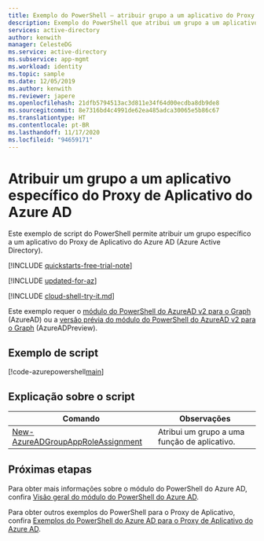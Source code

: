 ```yaml
---
title: Exemplo do PowerShell – atribuir grupo a um aplicativo do Proxy de Aplicativo
description: Exemplo do PowerShell que atribui um grupo a um aplicativo do Proxy de Aplicativo do Azure AD (Azure Active Directory).
services: active-directory
author: kenwith
manager: CelesteDG
ms.service: active-directory
ms.subservice: app-mgmt
ms.workload: identity
ms.topic: sample
ms.date: 12/05/2019
ms.author: kenwith
ms.reviewer: japere
ms.openlocfilehash: 21dfb5794513ac3d811e34f64d00ecdba8db9de8
ms.sourcegitcommit: 8e7316bd4c4991de62ea485adca30065e5b86c67
ms.translationtype: HT
ms.contentlocale: pt-BR
ms.lasthandoff: 11/17/2020
ms.locfileid: "94659171"
---
```

# <a name="assign-a-group-to-a-specific-azure-ad-application-proxy-application"></a>Atribuir um grupo a um aplicativo específico do Proxy de Aplicativo do Azure AD

Este exemplo de script do PowerShell permite atribuir um grupo específico a um aplicativo do Proxy de Aplicativo do Azure AD (Azure Active Directory).

[!INCLUDE [quickstarts-free-trial-note](../../../../includes/quickstarts-free-trial-note.md)]

[!INCLUDE [updated-for-az](../../../../includes/updated-for-az.md)]

[!INCLUDE [cloud-shell-try-it.md](../../../../includes/cloud-shell-try-it.md)]

Este exemplo requer o [módulo do PowerShell do AzureAD v2 para o Graph](/powershell/azure/active-directory/install-adv2?view=azureadps-2.0) (AzureAD) ou a [versão prévia do módulo do PowerShell do AzureAD v2 para o Graph](/powershell/azure/active-directory/install-adv2?view=azureadps-2.0-preview) (AzureADPreview).

## <a name="sample-script"></a>Exemplo de script

[!code-azurepowershell[main](~/powershell_scripts/application-proxy/assign-group-to-app.ps1 "Assign a group to a specific Azure AD Application Proxy application")]

## <a name="script-explanation"></a>Explicação sobre o script

| Comando | Observações |
|---|---|
| [New-AzureADGroupAppRoleAssignment](/powershell/module/AzureAD/New-azureadgroupapproleassignment?view=azureadps-2.0) | Atribui um grupo a uma função de aplicativo. |

## <a name="next-steps"></a>Próximas etapas

Para obter mais informações sobre o módulo do PowerShell do Azure AD, confira [Visão geral do módulo do PowerShell do Azure AD](/powershell/azure/active-directory/overview?view=azureadps-2.0).

Para obter outros exemplos do PowerShell para o Proxy de Aplicativo, confira [Exemplos do PowerShell do Azure AD para o Proxy de Aplicativo do Azure AD](../application-proxy-powershell-samples.md).